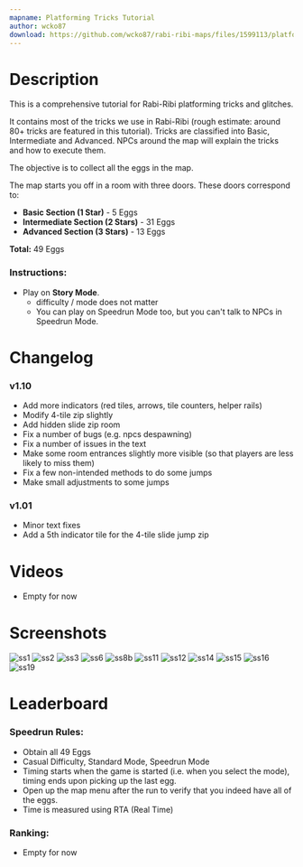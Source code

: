 ```yaml
---
mapname: Platforming Tricks Tutorial
author: wcko87
download: https://github.com/wcko87/rabi-ribi-maps/files/1599113/platforming_tricks_tutorial_v1_10.zip
---
```

# Description

This is a comprehensive tutorial for Rabi-Ribi platforming tricks and glitches.

It contains most of the tricks we use in Rabi-Ribi (rough estimate: around 80+ tricks are featured in this tutorial). Tricks are classified into Basic, Intermediate and Advanced. NPCs around the map will explain the tricks and how to execute them.

The objective is to collect all the eggs in the map.

The map starts you off in a room with three doors. These doors correspond to:
* **Basic Section (1 Star)** - 5 Eggs
* **Intermediate Section (2 Stars)** - 31 Eggs
* **Advanced Section (3 Stars)** - 13 Eggs

**Total:** 49 Eggs

### Instructions:
* Play on **Story Mode**.
  - difficulty / mode does not matter
  - You can play on Speedrun Mode too, but you can't talk to NPCs in Speedrun Mode.
  
# Changelog

### v1.10
- Add more indicators (red tiles, arrows, tile counters, helper rails)
- Modify 4-tile zip slightly
- Add hidden slide zip room
- Fix a number of bugs (e.g. npcs despawning)
- Fix a number of issues in the text
- Make some room entrances slightly more visible (so that players are less likely to miss them)
- Fix a few non-intended methods to do some jumps
- Make small adjustments to some jumps

### v1.01
- Minor text fixes
- Add a 5th indicator tile for the 4-tile slide jump zip

# Videos

* Empty for now

# Screenshots

![ss1](https://user-images.githubusercontent.com/27341392/34458902-6e9867d2-ee1e-11e7-98e7-e846bae22d3c.png)
![ss2](https://user-images.githubusercontent.com/27341392/34458903-726af8c0-ee1e-11e7-84a5-089342465af1.png)
![ss3](https://user-images.githubusercontent.com/27341392/34458905-76aa64e8-ee1e-11e7-9dcb-4aa42b1adb64.png)
![ss6](https://user-images.githubusercontent.com/27341392/34458906-821e8e94-ee1e-11e7-9159-f8f33fc18b19.png)
![ss8b](https://user-images.githubusercontent.com/27341392/34505768-34f916f2-f062-11e7-87f1-d7d2e00103f1.png)
![ss11](https://user-images.githubusercontent.com/27341392/34458908-8cbdcfea-ee1e-11e7-845b-927d9d899982.png)
![ss12](https://user-images.githubusercontent.com/27341392/34458910-8fea8fbe-ee1e-11e7-8397-ec4f3543dd11.png)
![ss14](https://user-images.githubusercontent.com/27341392/34458911-93b76dd8-ee1e-11e7-9398-cf9d8ec02026.png)
![ss15](https://user-images.githubusercontent.com/27341392/34458918-c0d3fd18-ee1e-11e7-993b-2e008814217c.png)
![ss16](https://user-images.githubusercontent.com/27341392/34458912-95a959bc-ee1e-11e7-9208-85b7a5ed6fe2.png)
![ss19](https://user-images.githubusercontent.com/27341392/34505766-34995ec4-f062-11e7-988b-ff856937f0af.png)

# Leaderboard

### Speedrun Rules:
* Obtain all 49 Eggs
* Casual Difficulty, Standard Mode, Speedrun Mode
* Timing starts when the game is started (i.e. when you select the mode), timing ends upon picking up the last egg.
* Open up the map menu after the run to verify that you indeed have all of the eggs.
* Time is measured using RTA (Real Time)

### Ranking:

* Empty for now
